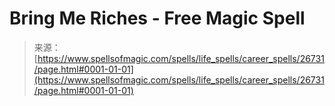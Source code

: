 <!--yml
category: 未分类
date: 2024-06-12 19:15:06
-->

# Bring Me Riches - Free Magic Spell

> 来源：[https://www.spellsofmagic.com/spells/life_spells/career_spells/26731/page.html#0001-01-01](https://www.spellsofmagic.com/spells/life_spells/career_spells/26731/page.html#0001-01-01)